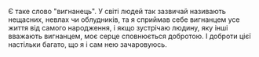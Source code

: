 Є таке слово "вигнанець". У світі людей так зазвичай називають нещасних, невлах чи облудників, та я сприймав себе вигнанцем усе життя від самого народження, і якщо зустрічаю людину, яку інші вважають вигнанцем, моє серце сповнюється добротою. І доброти цієї настільки багато, що я і сам нею зачаровуюсь.